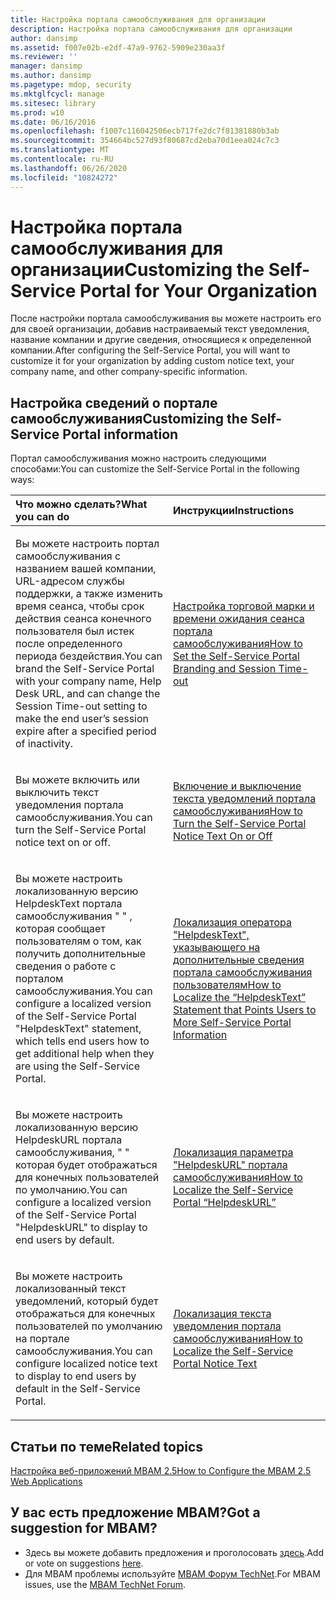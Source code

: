 ```yaml
---
title: Настройка портала самообслуживания для организации
description: Настройка портала самообслуживания для организации
author: dansimp
ms.assetid: f007e02b-e2df-47a9-9762-5909e230aa3f
ms.reviewer: ''
manager: dansimp
ms.author: dansimp
ms.pagetype: mdop, security
ms.mktglfcycl: manage
ms.sitesec: library
ms.prod: w10
ms.date: 06/16/2016
ms.openlocfilehash: f1007c116042506ecb717fe2dc7f81381880b3ab
ms.sourcegitcommit: 354664bc527d93f80687cd2eba70d1eea024c7c3
ms.translationtype: MT
ms.contentlocale: ru-RU
ms.lasthandoff: 06/26/2020
ms.locfileid: "10824272"
---
```

# <span data-ttu-id="e63cf-103">Настройка портала самообслуживания для организации</span><span class="sxs-lookup"><span data-stu-id="e63cf-103">Customizing the Self-Service Portal for Your Organization</span></span>


<span data-ttu-id="e63cf-104">После настройки портала самообслуживания вы можете настроить его для своей организации, добавив настраиваемый текст уведомления, название компании и другие сведения, относящиеся к определенной компании.</span><span class="sxs-lookup"><span data-stu-id="e63cf-104">After configuring the Self-Service Portal, you will want to customize it for your organization by adding custom notice text, your company name, and other company-specific information.</span></span>

## <span data-ttu-id="e63cf-105">Настройка сведений о портале самообслуживания</span><span class="sxs-lookup"><span data-stu-id="e63cf-105">Customizing the Self-Service Portal information</span></span>


<span data-ttu-id="e63cf-106">Портал самообслуживания можно настроить следующими способами:</span><span class="sxs-lookup"><span data-stu-id="e63cf-106">You can customize the Self-Service Portal in the following ways:</span></span>

<table>
<colgroup>
<col width="50%" />
<col width="50%" />
</colgroup>
<thead>
<tr class="header">
<th align="left"><span data-ttu-id="e63cf-107">Что можно сделать?</span><span class="sxs-lookup"><span data-stu-id="e63cf-107">What you can do</span></span></th>
<th align="left"><span data-ttu-id="e63cf-108">Инструкции</span><span class="sxs-lookup"><span data-stu-id="e63cf-108">Instructions</span></span></th>
</tr>
</thead>
<tbody>
<tr class="odd">
<td align="left"><p><span data-ttu-id="e63cf-109">Вы можете настроить портал самообслуживания с названием вашей компании, URL-адресом службы поддержки, а также изменить время сеанса, чтобы срок действия сеанса конечного пользователя был истек после определенного периода бездействия.</span><span class="sxs-lookup"><span data-stu-id="e63cf-109">You can brand the Self-Service Portal with your company name, Help Desk URL, and can change the Session Time-out setting to make the end user’s session expire after a specified period of inactivity.</span></span></p></td>
<td align="left"><p><a href="how-to-set-the-self-service-portal-branding-and-session-time-out.md" data-raw-source="[How to Set the Self-Service Portal Branding and Session Time-out](how-to-set-the-self-service-portal-branding-and-session-time-out.md)"><span data-ttu-id="e63cf-110">Настройка торговой марки и времени ожидания сеанса портала самообслуживания</span><span class="sxs-lookup"><span data-stu-id="e63cf-110">How to Set the Self-Service Portal Branding and Session Time-out</span></span></a></p></td>
</tr>
<tr class="even">
<td align="left"><p><span data-ttu-id="e63cf-111">Вы можете включить или выключить текст уведомления портала самообслуживания.</span><span class="sxs-lookup"><span data-stu-id="e63cf-111">You can turn the Self-Service Portal notice text on or off.</span></span></p></td>
<td align="left"><p><a href="how-to-turn-the-self-service-portal-notice-text-on-or-off.md" data-raw-source="[How to Turn the Self-Service Portal Notice Text On or Off](how-to-turn-the-self-service-portal-notice-text-on-or-off.md)"><span data-ttu-id="e63cf-112">Включение и выключение текста уведомлений портала самообслуживания</span><span class="sxs-lookup"><span data-stu-id="e63cf-112">How to Turn the Self-Service Portal Notice Text On or Off</span></span></a></p></td>
</tr>
<tr class="odd">
<td align="left"><p><span data-ttu-id="e63cf-113">Вы можете настроить локализованную версию HelpdeskText портала самообслуживания &quot; &quot; , которая сообщает пользователям о том, как получить дополнительные сведения о работе с порталом самообслуживания.</span><span class="sxs-lookup"><span data-stu-id="e63cf-113">You can configure a localized version of the Self-Service Portal &quot;HelpdeskText&quot; statement, which tells end users how to get additional help when they are using the Self-Service Portal.</span></span></p></td>
<td align="left"><p><a href="how-to-localize-the-helpdesktext-statement-that-points-users-to-more-self-service-portal-information.md" data-raw-source="[How to Localize the “HelpdeskText” Statement that Points Users to More Self-Service Portal Information](how-to-localize-the-helpdesktext-statement-that-points-users-to-more-self-service-portal-information.md)"><span data-ttu-id="e63cf-114">Локализация оператора "HelpdeskText", указывающего на дополнительные сведения портала самообслуживания пользователям</span><span class="sxs-lookup"><span data-stu-id="e63cf-114">How to Localize the “HelpdeskText” Statement that Points Users to More Self-Service Portal Information</span></span></a></p></td>
</tr>
<tr class="even">
<td align="left"><p><span data-ttu-id="e63cf-115">Вы можете настроить локализованную версию HelpdeskURL портала самообслуживания, &quot; &quot; которая будет отображаться для конечных пользователей по умолчанию.</span><span class="sxs-lookup"><span data-stu-id="e63cf-115">You can configure a localized version of the Self-Service Portal &quot;HelpdeskURL&quot; to display to end users by default.</span></span></p></td>
<td align="left"><p><a href="how-to-localize-the-self-service-portal-helpdeskurl.md" data-raw-source="[How to Localize the Self-Service Portal “HelpdeskURL”](how-to-localize-the-self-service-portal-helpdeskurl.md)"><span data-ttu-id="e63cf-116">Локализация параметра "HelpdeskURL" портала самообслуживания</span><span class="sxs-lookup"><span data-stu-id="e63cf-116">How to Localize the Self-Service Portal “HelpdeskURL”</span></span></a></p></td>
</tr>
<tr class="odd">
<td align="left"><p><span data-ttu-id="e63cf-117">Вы можете настроить локализованный текст уведомлений, который будет отображаться для конечных пользователей по умолчанию на портале самообслуживания.</span><span class="sxs-lookup"><span data-stu-id="e63cf-117">You can configure localized notice text to display to end users by default in the Self-Service Portal.</span></span></p></td>
<td align="left"><p><a href="how-to-localize-the-self-service-portal-notice-text.md" data-raw-source="[How to Localize the Self-Service Portal Notice Text](how-to-localize-the-self-service-portal-notice-text.md)"><span data-ttu-id="e63cf-118">Локализация текста уведомления портала самообслуживания</span><span class="sxs-lookup"><span data-stu-id="e63cf-118">How to Localize the Self-Service Portal Notice Text</span></span></a></p></td>
</tr>
</tbody>
</table>

 



## <span data-ttu-id="e63cf-119">Статьи по теме</span><span class="sxs-lookup"><span data-stu-id="e63cf-119">Related topics</span></span>


[<span data-ttu-id="e63cf-120">Настройка веб-приложений MBAM 2.5</span><span class="sxs-lookup"><span data-stu-id="e63cf-120">How to Configure the MBAM 2.5 Web Applications</span></span>](how-to-configure-the-mbam-25-web-applications.md)

 

## <span data-ttu-id="e63cf-121">У вас есть предложение MBAM?</span><span class="sxs-lookup"><span data-stu-id="e63cf-121">Got a suggestion for MBAM?</span></span>
- <span data-ttu-id="e63cf-122">Здесь вы можете добавить предложения и проголосовать [здесь](http://mbam.uservoice.com/forums/268571-microsoft-bitlocker-administration-and-monitoring).</span><span class="sxs-lookup"><span data-stu-id="e63cf-122">Add or vote on suggestions [here](http://mbam.uservoice.com/forums/268571-microsoft-bitlocker-administration-and-monitoring).</span></span> 
- <span data-ttu-id="e63cf-123">Для MBAM проблемы используйте [MBAM Форум TechNet](https://social.technet.microsoft.com/Forums/home?forum=mdopmbam).</span><span class="sxs-lookup"><span data-stu-id="e63cf-123">For MBAM issues, use the [MBAM TechNet Forum](https://social.technet.microsoft.com/Forums/home?forum=mdopmbam).</span></span> 





